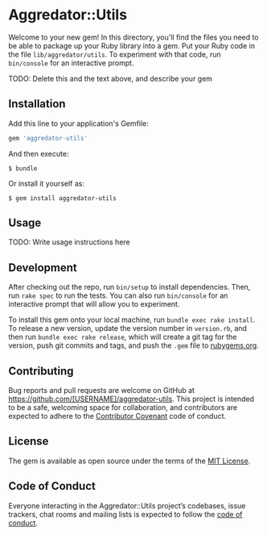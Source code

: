 # Aggredator::Utils

Welcome to your new gem! In this directory, you'll find the files you need to be able to package up your Ruby library into a gem. Put your Ruby code in the file `lib/aggredator/utils`. To experiment with that code, run `bin/console` for an interactive prompt.

TODO: Delete this and the text above, and describe your gem

## Installation

Add this line to your application's Gemfile:

```ruby
gem 'aggredator-utils'
```

And then execute:

    $ bundle

Or install it yourself as:

    $ gem install aggredator-utils

## Usage

TODO: Write usage instructions here

## Development

After checking out the repo, run `bin/setup` to install dependencies. Then, run `rake spec` to run the tests. You can also run `bin/console` for an interactive prompt that will allow you to experiment.

To install this gem onto your local machine, run `bundle exec rake install`. To release a new version, update the version number in `version.rb`, and then run `bundle exec rake release`, which will create a git tag for the version, push git commits and tags, and push the `.gem` file to [rubygems.org](https://rubygems.org).

## Contributing

Bug reports and pull requests are welcome on GitHub at https://github.com/[USERNAME]/aggredator-utils. This project is intended to be a safe, welcoming space for collaboration, and contributors are expected to adhere to the [Contributor Covenant](http://contributor-covenant.org) code of conduct.

## License

The gem is available as open source under the terms of the [MIT License](https://opensource.org/licenses/MIT).

## Code of Conduct

Everyone interacting in the Aggredator::Utils project’s codebases, issue trackers, chat rooms and mailing lists is expected to follow the [code of conduct](https://github.com/[USERNAME]/aggredator-utils/blob/master/CODE_OF_CONDUCT.md).
